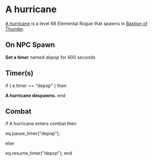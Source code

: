 # A hurricane



[A hurricane](/npc/209125) is a level 66 Elemental Rogue that spawns in [Bastion of Thunder](/zone/209).



## On NPC Spawn

**Set a timer** named *depop* for 600 seconds


## Timer(s)

if ( e.timer == "depop" ) then


**A hurricane despawns.**
end



## Combat

if  A hurricane enters combat  then


eq.pause_timer("depop");

else


eq.resume_timer("depop");
end
